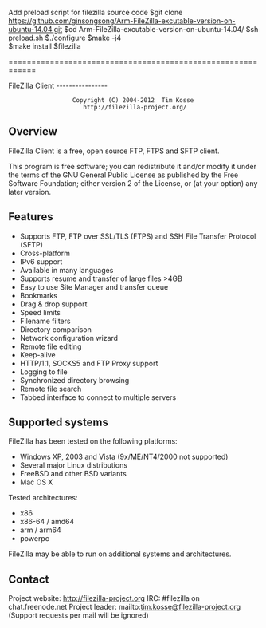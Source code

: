 Add preload script for filezilla source code
$git clone  https://github.com/ginsongsong/Arm-FileZilla-excutable-version-on-ubuntu-14.04.git
$cd Arm-FileZilla-excutable-version-on-ubuntu-14.04/
$sh preload.sh
$./configure
$make -j4  
$make install 
$filezilla


============================================================

 FileZilla Client
                               ----------------

                      Copyright (C) 2004-2012  Tim Kosse
                         http://filezilla-project.org/

Overview
--------

FileZilla Client is a free, open source FTP, FTPS and SFTP client.

This program is free software; you can redistribute it and/or modify
it under the terms of the GNU General Public License as published by
the Free Software Foundation; either version 2 of the License, or
(at your option) any later version.

Features
--------

- Supports FTP, FTP over SSL/TLS (FTPS) and SSH File Transfer Protocol (SFTP)
- Cross-platform
- IPv6 support
- Available in many languages
- Supports resume and transfer of large files >4GB
- Easy to use Site Manager and transfer queue
- Bookmarks
- Drag & drop support
- Speed limits
- Filename filters
- Directory comparison
- Network configuration wizard
- Remote file editing
- Keep-alive
- HTTP/1.1, SOCKS5 and FTP Proxy support
- Logging to file
- Synchronized directory browsing
- Remote file search
- Tabbed interface to connect to multiple servers

Supported systems
-----------------

FileZilla has been tested on the following platforms:
- Windows XP, 2003 and Vista (9x/ME/NT4/2000 not supported)
- Several major Linux distributions
- FreeBSD and other BSD variants
- Mac OS X

Tested architectures:
- x86
- x86-64 / amd64
- arm / arm64
- powerpc

FileZilla may be able to run on additional systems and architectures.

Contact
-------

Project website: http://filezilla-project.org
IRC:             #filezilla on chat.freenode.net
Project leader:  mailto:tim.kosse@filezilla-project.org (Support requests per
                 mail will be ignored)


